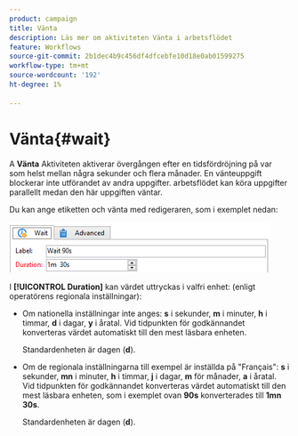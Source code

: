 ```yaml
---
product: campaign
title: Vänta
description: Läs mer om aktiviteten Vänta i arbetsflödet
feature: Workflows
source-git-commit: 2b1dec4b9c456df4dfcebfe10d18e0ab01599275
workflow-type: tm+mt
source-wordcount: '192'
ht-degree: 1%

---
```


# Vänta{#wait}



A **Vänta** Aktiviteten aktiverar övergången efter en tidsfördröjning på var som helst mellan några sekunder och flera månader. En vänteuppgift blockerar inte utförandet av andra uppgifter. arbetsflödet kan köra uppgifter parallellt medan den här uppgiften väntar.

Du kan ange etiketten och vänta med redigeraren, som i exemplet nedan:

![](assets/edit_wait.png)

I **[!UICONTROL Duration]** kan värdet uttryckas i valfri enhet: (enligt operatörens regionala inställningar):

* Om nationella inställningar inte anges: **s** i sekunder, **m** i minuter, **h** i timmar, **d** i dagar, **y** i åratal. Vid tidpunkten för godkännandet konverteras värdet automatiskt till den mest läsbara enheten.

   Standardenheten är dagen (**d**).

* Om de regionala inställningarna till exempel är inställda på &quot;Français&quot;: **s** i sekunder, **mn** i minuter, **h** i timmar, **j** i dagar, **m** för månader, **a** i åratal. Vid tidpunkten för godkännandet konverteras värdet automatiskt till den mest läsbara enheten, som i exemplet ovan **90s** konverterades till **1mn 30s**.

   Standardenheten är dagen (**d**).
